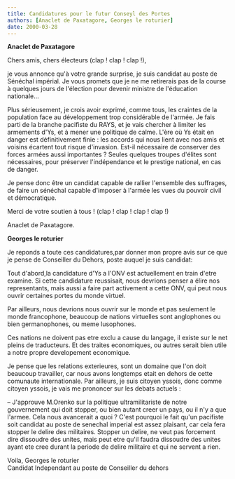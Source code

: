 ```yaml
---
title: Candidatures pour le futur Conseyl des Portes
authors: [Anaclet de Paxatagore, Georges le roturier]
date: 2000-03-28
---
```


**Anaclet de Paxatagore**

Chers amis, chers électeurs (clap ! clap ! clap !),

je vous annonce qu'à votre grande surprise, je suis candidat au poste de Sénéchal impérial. Je vous promets que je ne me retirerais pas de la course à quelques jours de l'élection pour devenir ministre de l'éducation nationale...

Plus sérieusement, je crois avoir exprimé, comme tous, les craintes de la population face au développement trop considérable de l'armée. Je fais parti de la branche pacifiste du RAYS, et je vais chercher à limiter les armements d'Ys, et à mener une politique de calme. L'ère où Ys était en danger est définitivement finie : les accords qui nous lient avec nos amis et voisins écartent tout risque d'invasion. Est-il nécessaire de conserver des forces armées aussi importantes ? Seules quelques troupes d'élites sont nécessaires, pour préserver l'indépendance et le prestige national, en cas de danger.

Je pense donc être un candidat capable de rallier l'ensemble des suffrages, de faire un sénéchal capable d'imposer à l'armée les vues du pouvoir civil et démocratique.

Merci de votre soutien à tous ! (clap ! clap ! clap ! clap !)

Anaclet de Paxatagore.


**Georges le roturier**

Je reponds a toute ces candidatures,par donner mon propre avis sur ce que je pense de Conseiller du Dehors, poste auquel je suis candidat: 

Tout d'abord,la candidature d'Ys a l'ONV est actuellement en train d'etre examine. Si cette candidature reussisait, nous devrions penser a élire nos representants, mais aussi a faire part activement a cette ONV, qui peut nous ouvrir certaines portes du monde virtuel. 

Par ailleurs, nous devrions nous ouvrir sur le monde et pas seulement le monde francophone, beaucoup de nations virtuelles sont anglophones ou bien germanophones, ou meme lusophones.

Ces nations ne doivent pas etre exclu a cause du langage, il existe sur le net pleins de traducteurs. Et des traites economiques, ou autres serait bien utile a notre propre developement economique.

Je pense que les relations exterieures, sont un domaine que l'on doit beaucoup travailler, car nous avons longtemps etait en dehors de cette comunaute internationale. Par ailleurs, je suis citoyen yssois, donc comme citoyen yssois, je vais me prononcer sur les debats actuels : 

– J'approuve M.Orenko sur la politique ultramilitariste de notre gouvernement qui doit stopper, ou bien autant creer un pays, ou il n'y a que l'armee. Cela nous avancerait a quoi ? C'est pourquoi le fait qu'un pacifiste soit candidat au poste de senechal imperial est assez plaisant, car cela fera stopper le delire des militaires. Stopper un delire, ne veut pas forcement dire dissoudre des unites, mais peut etre qu'il faudra dissoudre des unites ayant ete cree durant la periode de delire militaire et qui ne servent a rien. 

Voila, Georges le roturier  
Candidat Independant au poste de Conseiller du dehors